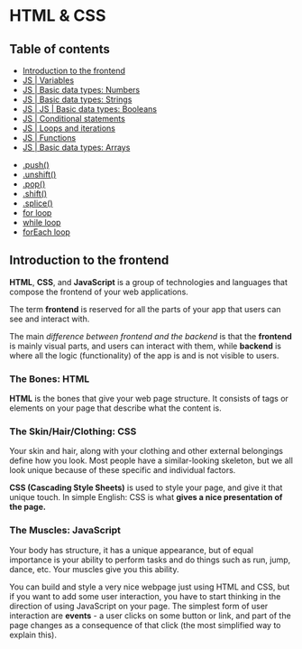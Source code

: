 <h1>HTML & CSS</h1>

<a id='section0'></a>
<h2>Table of contents</h2>

+ [Introduction to the frontend](#section1)
+ [JS | Variables](#section2)
+ [JS | Basic data types: Numbers](#section3)
+ [JS | Basic data types: Strings](#section4)
+ [JS | JS | Basic data types: Booleans](#section5)
+ [JS | Conditional statements](#section6)
+ [JS | Loops and iterations](#section7)
+ [JS | Functions](#section8)
+ [JS | Basic data types: Arrays](#section9)
* [.push()](#section9-1)
* [.unshift()](#section9-2)
* [.pop()](#section9-3)
* [.shift()](#section9-4)
* [.splice()](#section9-5)
* [for loop](#section9-6)
* [while loop](#section9-7)
* [forEach loop](#section9-8)

<a id='section1'></a>
<h2>Introduction to the frontend</h3>

<p><b>HTML</b>, <b>CSS</b>, and <b>JavaScript</b> is a group of technologies and languages that compose the frontend of your web applications.</p>
<p>The term <b>frontend</b> is reserved for all the parts of your app that users can see and interact with.</p>
<p>The main <em>difference between frontend and the backend</em> is that the <b>frontend</b> is mainly visual parts, and users can interact with them, while <b>backend</b> is where all the logic (functionality) of the app is and is not visible to users.</p>

<h3>The Bones: HTML</h3>
<p><b>HTML</b> is the bones that give your web page structure. It consists of tags or elements on your page that describe what the content is.</p>

<h3>The Skin/Hair/Clothing: CSS</h3>
<p>Your skin and hair, along with your clothing and other external belongings define how you look. Most people have a similar-looking skeleton, but we all look unique because of these specific and individual factors.</p>
<p><b>CSS (Cascading Style Sheets)</b> is used to style your page, and give it that unique touch. In simple English: CSS is what <b>gives a nice presentation of the page.</b></p>

<h3>The Muscles: JavaScript</h3>

<p>Your body has structure, it has a unique appearance, but of equal importance is your ability to perform tasks and do things such as run, jump, dance, etc. Your muscles give you this ability.</p>
<p>You can build and style a very nice webpage just using HTML and CSS, but if you want to add some user interaction, you have to start thinking in the direction of using JavaScript on your page. The simplest form of user interaction are <b>events</b> - a user clicks on some button or link, and part of the page changes as a consequence of that click (the most simplified way to explain this).</p>

















